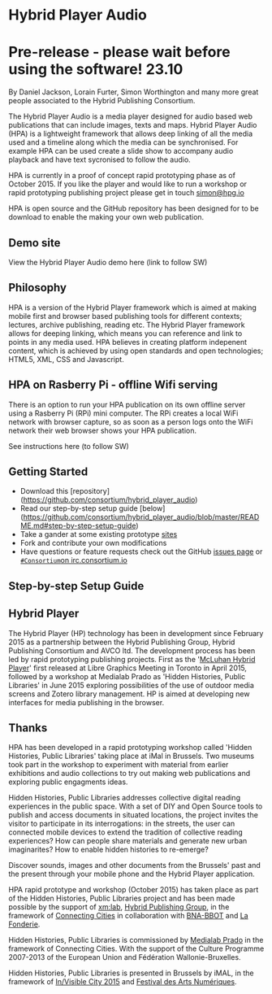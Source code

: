 # Hybrid Player Audio

# Pre-release - please wait before using the software! 23.10

By Daniel Jackson, Lorain Furter, Simon Worthington and many more great people associated to the Hybrid Publishing Consortium.

The Hybrid Player Audio is a media player designed for audio based web publications that can include images, texts and maps. Hybrid Player Audio (HPA) is a lightweight framework that allows deep linking of all the media used and a timeline along which the media can be synchronised. For example HPA can be used create a slide show to accompany audio playback and have text sycronised to follow the audio. 

HPA is currently in a proof of concept rapid prototyping phase as of October 2015. If you like the player and would like to run a workshop or rapid prototyping publishing project please get in touch simon@hpg.io

HPA is open source and the GitHub repository has been designed for to be download to enable the making your own web publication.

## Demo site

View the Hybrid Player Audio demo here (link to follow SW)

## Philosophy

HPA is a version of the Hybrid Player framework which is aimed at making mobile first and browser based publishing tools for different contexts; lectures, archive publishing, reading etc. The Hybrid Player framework allows for deeping linking, which means you can reference and link to points in any media used. HPA believes in creating platform indepenent content, which is achieved by using open standards and open technologies; HTML5, XML, CSS and Javascript.

## HPA on Rasberry Pi - offline Wifi serving

There is an option to run your HPA publication on its own offline server using a Rasberry Pi (RPi) mini computer. The RPi creates a local WiFi network with browser capture, so as soon as a person logs onto the WiFi network their web browser shows your HPA publication.

See instructions here (to follow SW)

## Getting Started

* Download this [repository] (https://github.com/consortium/hybrid_player_audio)
* Read our step-by-step setup guide [below] (https://github.com/consortium/hybrid_player_audio/blob/master/README.md#step-by-step-setup-guide)
* Take a gander at some existing prototype [sites](https://github.com/consortium/hybrid_player_audio/wiki/Sites)
* Fork and contribute your own modifications
* Have questions or feature requests check out the GitHub [issues page](https://github.com/consortium/hybrid_player_audio/issues) or [`#Consortium`on irc.consortium.io](https://irc.consortium.io/luser/?channels=Consortium)

## Step-by-step Setup Guide



## Hybrid Player 

The Hybrid Player (HP) technology has been in development since February 2015 as a partnership between the Hybrid Publishing Group, Hybrid Publishing Consortium and AVCO ltd. The development process has been led by rapid prototyping publishing projects. First as the '[McLuhan Hybrid Player](https://mcluhan.consortium.io/)' first released at Libre Graphics Meeting in Toronto in April 2015, followed by a workshop at Medialab Prado as 'Hidden Histories, Public Libraries' in June 2015 exploring possibilities of the use of outdoor media screens and Zotero library management. HP is aimed at developing new interfaces for media publishing in the browser.

## Thanks

HPA has been developed in a rapid prototyping workshop called 'Hidden Histories, Public Libraries' taking place at iMal in Brussels. Two museums took part in the workshop to experiment with material from earlier exhibitions and audio collections to try out making web publications and exploring public engagments ideas.

Hidden Histories, Public Libraries addresses collective digital reading experiences in the public space. With a set of DIY and Open Source tools to publish and access documents in situated locations, the project invites the visitor to participate in its interrogations: in the streets, the user can connected mobile devices to extend the tradition of collective reading experiences? How can people share materials and generate new urban imaginarites? How to enable hidden histories to re-emerge?

Discover sounds, images and other documents from the Brussels' past and the present through your mobile phone and the Hybrid Player application.

HPA rapid prototype and workshop (October 2015) has taken place as part of the Hidden Histories, Public Libraries project and has been made possible by the support of [xm:lab](http://www.xmlab.org/), [Hybrid Publishing Group](http://hpg.io/), in the framework of [Connecting Cities](http://www.imal.org/connectingcities2015) in collaboration with [BNA-BBOT](http://www.bna-bbot.be/) and [La Fonderie](http://www.lafonderie.be/).

Hidden Histories, Public Libraries is commissioned by [Medialab Prado](http://medialab-prado.es/?lang=en) in the framework of Connecting Cities.
With the support of the Culture Programme 2007-2013 of the European Union and Fédération Wallonie-Bruxelles.

Hidden Histories, Public Libraries is presented in Brussels by iMAL, in the framework of [In/Visible City 2015](http://www.connectingcities.net/city-vision/visible-city-2015) and [Festival des Arts Numériques](http://www.laquinzainenumerique.be/).
